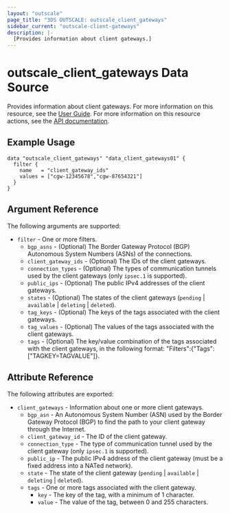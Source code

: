 ```yaml
---
layout: "outscale"
page_title: "3DS OUTSCALE: outscale_client_gateways"
sidebar_current: "outscale-client-gateways"
description: |-
  [Provides information about client gateways.]
---
```


# outscale_client_gateways Data Source

Provides information about client gateways.
For more information on this resource, see the [User Guide](https://wiki.outscale.net/display/EN/About+Customer+Gateways).
For more information on this resource actions, see the [API documentation](https://docs.outscale.com/api#3ds-outscale-api-clientgateway).

## Example Usage

```hcl
data "outscale_client_gateways" "data_client_gateways01" {
  filter {
    name   = "client_gateway_ids"
    values = ["cgw-12345678","cgw-87654321"]
  }
}
```

## Argument Reference

The following arguments are supported:

* `filter` - One or more filters.
  * `bgp_asns` - (Optional) The Border Gateway Protocol (BGP) Autonomous System Numbers (ASNs) of the connections.
  * `client_gateway_ids` - (Optional) The IDs of the client gateways.
  * `connection_types` - (Optional) The types of communication tunnels used by the client gateways (only `ipsec.1` is supported).
  * `public_ips` - (Optional) The public IPv4 addresses of the client gateways.
  * `states` - (Optional) The states of the client gateways (`pending` \| `available` \| `deleting` \| `deleted`).
  * `tag_keys` - (Optional) The keys of the tags associated with the client gateways.
  * `tag_values` - (Optional) The values of the tags associated with the client gateways.
  * `tags` - (Optional) The key/value combination of the tags associated with the client gateways, in the following format: &quot;Filters&quot;:{&quot;Tags&quot;:[&quot;TAGKEY=TAGVALUE&quot;]}.

## Attribute Reference

The following attributes are exported:

* `client_gateways` - Information about one or more client gateways.
  * `bgp_asn` - An Autonomous System Number (ASN) used by the Border Gateway Protocol (BGP) to find the path to your client gateway through the Internet.
  * `client_gateway_id` - The ID of the client gateway.
  * `connection_type` - The type of communication tunnel used by the client gateway (only `ipsec.1` is supported).
  * `public_ip` - The public IPv4 address of the client gateway (must be a fixed address into a NATed network).
  * `state` - The state of the client gateway (`pending` \| `available` \| `deleting` \| `deleted`).
  * `tags` - One or more tags associated with the client gateway.
      * `key` - The key of the tag, with a minimum of 1 character.
      * `value` - The value of the tag, between 0 and 255 characters.
